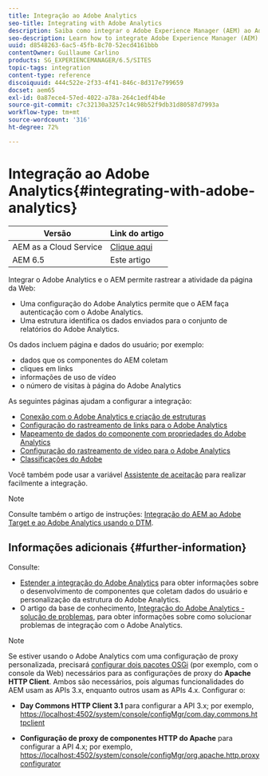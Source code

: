 ```yaml
---
title: Integração ao Adobe Analytics
seo-title: Integrating with Adobe Analytics
description: Saiba como integrar o Adobe Experience Manager (AEM) ao Adobe Analytics.
seo-description: Learn how to integrate Adobe Experience Manager (AEM) with Adobe Analytics.
uuid: d8548263-6ac5-45fb-8c70-52ecd4161bbb
contentOwner: Guillaume Carlino
products: SG_EXPERIENCEMANAGER/6.5/SITES
topic-tags: integration
content-type: reference
discoiquuid: 444c522e-2f33-4f41-846c-8d317e799659
docset: aem65
exl-id: 0a87ece4-57ed-4022-a78a-264c1edf4b4e
source-git-commit: c7c32130a3257c14c98b52f9db31d80587d7993a
workflow-type: tm+mt
source-wordcount: '316'
ht-degree: 72%

---
```


# Integração ao Adobe Analytics{#integrating-with-adobe-analytics}

| Versão | Link do artigo |
| -------- | ---------------------------- |
| AEM as a Cloud Service | [Clique aqui](https://experienceleague.adobe.com/docs/experience-manager-cloud-service/content/forms/integrate/services/integrate-aem-forms-with-adobe-analytics.html) |
| AEM 6.5 | Este artigo |


Integrar o Adobe Analytics e o AEM permite rastrear a atividade da página da Web:

* Uma configuração do Adobe Analytics permite que o AEM faça autenticação com o Adobe Analytics.
* Uma estrutura identifica os dados enviados para o conjunto de relatórios do Adobe Analytics.

Os dados incluem página e dados do usuário; por exemplo:

* dados que os componentes do AEM coletam
* cliques em links
* informações de uso de vídeo
* o número de visitas à página do Adobe Analytics

As seguintes páginas ajudam a configurar a integração:

* [Conexão com o Adobe Analytics e criação de estruturas](/help/sites-administering/adobeanalytics-connect.md)
* [Configuração do rastreamento de links para o Adobe Analytics](/help/sites-administering/adobeanalytics-link.md)
* [Mapeamento de dados do componente com propriedades do Adobe Analytics](/help/sites-administering/adobeanalytics-mapping.md)
* [Configuração do rastreamento de vídeo para o Adobe Analytics](/help/sites-administering/adobeanalytics-video.md)
* [Classificações do Adobe](/help/sites-administering/adobeanalytics-classifications.md)

Você também pode usar a variável [Assistente de aceitação](/help/sites-administering/opt-in.md) para realizar facilmente a integração.

>[!NOTE]
>
>Consulte também o artigo de instruções: [Integração do AEM ao Adobe Target e ao Adobe Analytics usando o DTM](https://helpx.adobe.com/experience-manager/using/integrate-digital-marketing-solutions.html).

## Informações adicionais {#further-information}

Consulte:

* [Estender a integração do Adobe Analytics](/help/sites-developing/extending-analytics.md) para obter informações sobre o desenvolvimento de componentes que coletam dados do usuário e personalização da estrutura do Adobe Analytics.
* O artigo da base de conhecimento, [Integração do Adobe Analytics - solução de problemas](https://helpx.adobe.com/br/experience-manager/kb/sitecatalystintegrationtroubleshooting.html), para obter informações sobre como solucionar problemas de integração com o Adobe Analytics.

>[!NOTE]
>
>Se estiver usando o Adobe Analytics com uma configuração de proxy personalizada, precisará [configurar dois pacotes OSGi](/help/sites-deploying/configuring-osgi.md) (por exemplo, com o console da Web) necessários para as configurações de proxy do **Apache HTTP Client**. Ambos são necessários, pois algumas funcionalidades do AEM usam as APIs 3.x, enquanto outros usam as APIs 4.x. Configurar o:
>
>* **Day Commons HTTP Client 3.1** para configurar a API 3.x;
>  por exemplo, [https://localhost:4502/system/console/configMgr/com.day.commons.httpclient](https://localhost:4502/system/console/configMgr/com.day.commons.httpclient)
>
>* **Configuração de proxy de componentes HTTP do Apache** para configurar a API 4.x;
>  por exemplo, [https://localhost:4502/system/console/configMgr/org.apache.http.proxyconfigurator](https://localhost:4502/system/console/configMgr/org.apache.http.proxyconfigurator)
>
